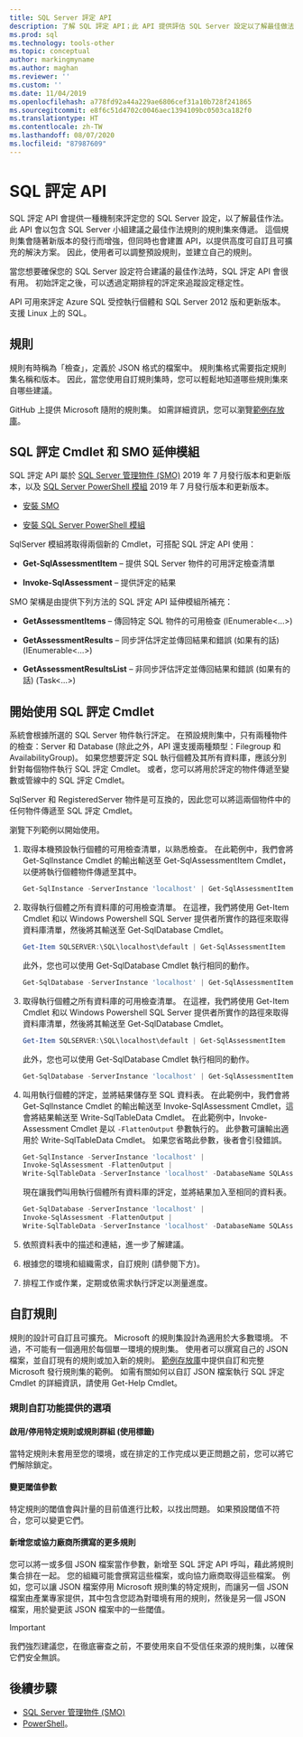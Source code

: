 ```yaml
---
title: SQL Server 評定 API
description: 了解 SQL 評定 API；此 API 提供評估 SQL Server 設定以了解最佳做法的機制。
ms.prod: sql
ms.technology: tools-other
ms.topic: conceptual
author: markingmyname
ms.author: maghan
ms.reviewer: ''
ms.custom: ''
ms.date: 11/04/2019
ms.openlocfilehash: a778fd92a44a229ae6806cef31a10b728f241865
ms.sourcegitcommit: e8f6c51d4702c0046aec1394109bc0503ca182f0
ms.translationtype: HT
ms.contentlocale: zh-TW
ms.lasthandoff: 08/07/2020
ms.locfileid: "87987609"
---
```

# <a name="sql-assessment-api"></a>SQL 評定 API

SQL 評定 API 會提供一種機制來評定您的 SQL Server 設定，以了解最佳作法。 此 API 會以包含 SQL Server 小組建議之最佳作法規則的規則集來傳遞。 這個規則集會隨著新版本的發行而增強，但同時也會建置 API，以提供高度可自訂且可擴充的解決方案。 因此，使用者可以調整預設規則，並建立自己的規則。

當您想要確保您的 SQL Server 設定符合建議的最佳作法時，SQL 評定 API 會很有用。 初始評定之後，可以透過定期排程的評定來追蹤設定穩定性。

API 可用來評定 Azure SQL 受控執行個體和 SQL Server 2012 版和更新版本。 支援 Linux 上的 SQL。

## <a name="rules"></a>規則

規則有時稱為「檢查」，定義於 JSON 格式的檔案中。 規則集格式需要指定規則集名稱和版本。 因此，當您使用自訂規則集時，您可以輕鬆地知道哪些規則集來自哪些建議。

GitHub 上提供 Microsoft 隨附的規則集。 如需詳細資訊，您可以瀏覽[範例存放庫](https://aka.ms/sql-assessment-api)。

## <a name="sql-assessment-cmdlets-and-smo-extension"></a>SQL 評定 Cmdlet 和 SMO 延伸模組

SQL 評定 API 屬於 [SQL Server 管理物件 (SMO)](../../relational-databases/server-management-objects-smo/installing-smo.md) 2019 年 7 月發行版本和更新版本，以及 [SQL Server PowerShell 模組](../../powershell/download-sql-server-ps-module.md) 2019 年 7 月發行版本和更新版本。

* [安裝 SMO](../../relational-databases/server-management-objects-smo/installing-smo.md)

* [安裝 SQL Server PowerShell 模組](../../powershell/download-sql-server-ps-module.md)

SqlServer 模組將取得兩個新的 Cmdlet，可搭配 SQL 評定 API 使用：

* **Get-SqlAssessmentItem** – 提供 SQL Server 物件的可用評定檢查清單

* **Invoke-SqlAssessment** – 提供評定的結果

SMO 架構是由提供下列方法的 SQL 評定 API 延伸模組所補充：

* **GetAssessmentItems** – 傳回特定 SQL 物件的可用檢查 (IEnumerable<…>)

* **GetAssessmentResults** – 同步評估評定並傳回結果和錯誤 (如果有的話) (IEnumerable<…>)

* **GetAssessmentResultsList** – 非同步評估評定並傳回結果和錯誤 (如果有的話) (Task<…>)

## <a name="get-started-using-sql-assessment-cmdlets"></a>開始使用 SQL 評定 Cmdlet

系統會根據所選的 SQL Server 物件執行評定。 在預設規則集中，只有兩種物件的檢查：Server 和 Database (除此之外，API 還支援兩種類型：Filegroup 和 AvailabilityGroup)。 如果您想要評定 SQL 執行個體及其所有資料庫，應該分別針對每個物件執行 SQL 評定 Cmdlet。 或者，您可以將用於評定的物件傳遞至變數或管線中的 SQL 評定 Cmdlet。

SqlServer 和 RegisteredServer 物件是可互換的，因此您可以將這兩個物件中的任何物件傳遞至 SQL 評定 Cmdlet。

瀏覽下列範例以開始使用。

1. 取得本機預設執行個體的可用檢查清單，以熟悉檢查。 在此範例中，我們會將 Get-SqlInstance Cmdlet 的輸出輸送至 Get-SqlAssessmentItem Cmdlet，以便將執行個體物件傳遞至其中。

    ```powershell
    Get-SqlInstance -ServerInstance 'localhost' | Get-SqlAssessmentItem
    ```

2. 取得執行個體之所有資料庫的可用檢查清單。 在這裡，我們將使用 Get-Item Cmdlet 和以 Windows Powershell SQL Server 提供者所實作的路徑來取得資料庫清單，然後將其輸送至 Get-SqlDatabase Cmdlet。

    ```powershell
    Get-Item SQLSERVER:\SQL\localhost\default | Get-SqlAssessmentItem
    ```

    此外，您也可以使用 Get-SqlDatabase Cmdlet 執行相同的動作。

    ```powershell
    Get-SqlDatabase -ServerInstance 'localhost' | Get-SqlAssessmentItem
    ```

3. 取得執行個體之所有資料庫的可用檢查清單。 在這裡，我們將使用 Get-Item Cmdlet 和以 Windows Powershell SQL Server 提供者所實作的路徑來取得資料庫清單，然後將其輸送至 Get-SqlDatabase Cmdlet。

    ```powershell
    Get-Item SQLSERVER:\SQL\localhost\default | Get-SqlAssessmentItem
    ```

    此外，您也可以使用 Get-SqlDatabase Cmdlet 執行相同的動作。

    ```powershell
    Get-SqlDatabase -ServerInstance 'localhost' | Get-SqlAssessmentItem
    ```

4. 叫用執行個體的評定，並將結果儲存至 SQL 資料表。 在此範例中，我們會將 Get-SqlInstance Cmdlet 的輸出輸送至 Invoke-SqlAssessment Cmdlet，這會將結果輸送至 Write-SqlTableData Cmdlet。 在此範例中，Invoke-Assessment Cmdlet 是以 `-FlattenOutput` 參數執行的。 此參數可讓輸出適用於 Write-SqlTableData Cmdlet。 如果您省略此參數，後者會引發錯誤。

    ```powershell
    Get-SqlInstance -ServerInstance 'localhost' |
    Invoke-SqlAssessment -FlattenOutput |
    Write-SqlTableData -ServerInstance 'localhost' -DatabaseName SQLAssessmentDemo -SchemaName Assessment -TableName Results -Force
    ```

    現在讓我們叫用執行個體所有資料庫的評定，並將結果加入至相同的資料表。

    ```powershell
    Get-SqlDatabase -ServerInstance 'localhost' |
    Invoke-SqlAssessment -FlattenOutput |
    Write-SqlTableData -ServerInstance 'localhost' -DatabaseName SQLAssessmentDemo -SchemaName Assessment -TableName Results -Force
    ```

5. 依照資料表中的描述和連結，進一步了解建議。

6. 根據您的環境和組織需求，自訂規則 (請參閱下方)。

7. 排程工作或作業，定期或依需求執行評定以測量進度。

## <a name="customizing-rules"></a>自訂規則

規則的設計可自訂且可擴充。 Microsoft 的規則集設計為適用於大多數環境。 不過，不可能有一個適用於每個單一環境的規則集。 使用者可以撰寫自己的 JSON 檔案，並自訂現有的規則或加入新的規則。 [範例存放庫](https://aka.ms/sql-assessment-api)中提供自訂和完整 Microsoft 發行規則集的範例。 如需有關如何以自訂 JSON 檔案執行 SQL 評定 Cmdlet 的詳細資訊，請使用 Get-Help Cmdlet。

### <a name="options-available-with-rule-customization-feature"></a>規則自訂功能提供的選項

#### <a name="enablingdisabling-certain-rules-or-groups-of-rules-using-tags"></a>啟用/停用特定規則或規則群組 (使用標籤)

當特定規則未套用至您的環境，或在排定的工作完成以更正問題之前，您可以將它們解除鎖定。

#### <a name="changing-threshold-parameters"></a>變更閾值參數

特定規則的閾值會與計量的目前值進行比較，以找出問題。 如果預設閾值不符合，您可以變更它們。

#### <a name="adding-more-rules-written-by-you-or-third-parties"></a>新增您或協力廠商所撰寫的更多規則

您可以將一或多個 JSON 檔案當作參數，新增至 SQL 評定 API 呼叫，藉此將規則集合排在一起。 您的組織可能會撰寫這些檔案，或向協力廠商取得這些檔案。 例如，您可以讓 JSON 檔案停用 Microsoft 規則集的特定規則，而讓另一個 JSON 檔案由產業專家提供，其中包含您認為對環境有用的規則，然後是另一個 JSON 檔案，用於變更該 JSON 檔案中的一些閾值。

> [!IMPORTANT]  
> 我們強烈建議您，在徹底審查之前，不要使用來自不受信任來源的規則集，以確保它們安全無誤。

## <a name="next-steps"></a>後續步驟

* [SQL Server 管理物件 (SMO)](../../relational-databases/server-management-objects-smo/overview-smo.md)
* [PowerShell](../../powershell/download-sql-server-ps-module.md)。
